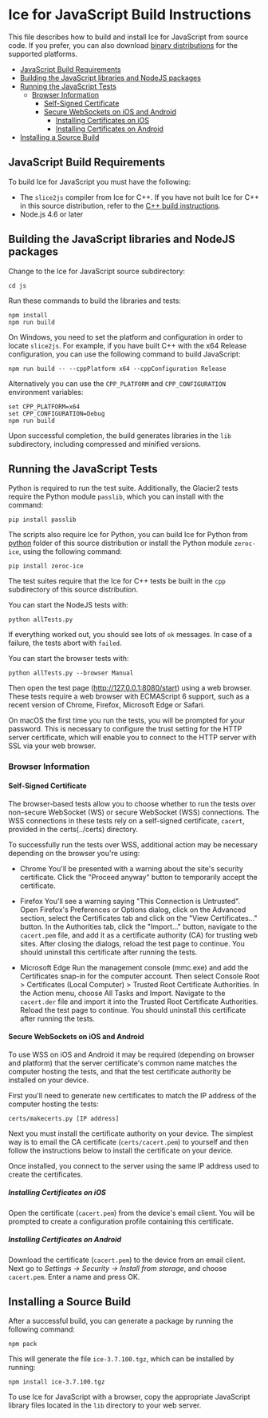 # Ice for JavaScript Build Instructions

This file describes how to build and install Ice for JavaScript from source
code. If you prefer, you can also download [binary distributions] for the
supported platforms.

<!-- TOC depthFrom:2 -->

- [JavaScript Build Requirements](#javascript-build-requirements)
- [Building the JavaScript libraries and NodeJS packages](#building-the-javascript-libraries-and-nodejs-packages)
- [Running the JavaScript Tests](#running-the-javascript-tests)
  - [Browser Information](#browser-information)
    - [Self-Signed Certificate](#self-signed-certificate)
    - [Secure WebSockets on iOS and Android](#secure-websockets-on-ios-and-android)
      - [Installing Certificates on iOS](#installing-certificates-on-ios)
      - [Installing Certificates on Android](#installing-certificates-on-android)
- [Installing a Source Build](#installing-a-source-build)

<!-- /TOC -->

## JavaScript Build Requirements

To build Ice for JavaScript you must have the following:

- The `slice2js` compiler from Ice for C++. If you have not built Ice for C++
  in this source distribution, refer to the
  [C++ build instructions](../cpp/README.md).
- Node.js 4.6 or later

## Building the JavaScript libraries and NodeJS packages

Change to the Ice for JavaScript source subdirectory:

```shell
cd js
```

Run these commands to build the libraries and tests:

```shell
npm install
npm run build
```

On Windows, you need to set the platform and configuration in order to locate
`slice2js`. For example, if you have built C++ with the x64 Release
configuration, you can use the following command to build JavaScript:

```shell
npm run build -- --cppPlatform x64 --cppConfiguration Release
```

Alternatively you can use the `CPP_PLATFORM` and `CPP_CONFIGURATION` environment
variables:

```shell
set CPP_PLATFORM=x64
set CPP_CONFIGURATION=Debug
npm run build
```

Upon successful completion, the build generates libraries in the `lib`
subdirectory, including compressed and minified versions.

## Running the JavaScript Tests

Python is required to run the test suite. Additionally, the Glacier2 tests
require the Python module `passlib`, which you can install with the command:

```shell
pip install passlib
```

The scripts also require Ice for Python, you can build Ice for Python from
[python](../python) folder of this source distribution or install the Python
module `zeroc-ice`, using the following command:

```shell
pip install zeroc-ice
```

The test suites require that the Ice for C++ tests be built in the `cpp`
subdirectory of this source distribution.

You can start the NodeJS tests with:

```shell
python allTests.py
```

If everything worked out, you should see lots of `ok` messages. In case of a
failure, the tests abort with `failed`.

You can start the browser tests with:

```shell
python allTests.py --browser Manual
```

Then open the test page (http://127.0.0.1:8080/start) using a web browser.
These tests require a web browser with ECMAScript 6 support, such as
a recent version of Chrome, Firefox, Microsoft Edge or Safari.

On macOS the first time you run the tests, you will be prompted for your
password. This is necessary to configure the trust setting for the HTTP
server certificate, which will enable you to connect to the HTTP server
with SSL via your web browser.

### Browser Information

#### Self-Signed Certificate

The browser-based tests allow you to choose whether to run the tests over
non-secure WebSocket (WS) or secure WebSocket (WSS) connections. The WSS
connections in these tests rely on a self-signed certificate, `cacert`,
provided in the certs(../certs) directory.

To successfully run the tests over WSS, additional action may be necessary
depending on the browser you're using:

- Chrome
   You'll be presented with a warning about the site's security certificate.
   Click the "Proceed anyway" button to temporarily accept the certificate.

- Firefox
   You'll see a warning saying "This Connection is Untrusted". Open Firefox's
   Preferences or Options dialog, click on the Advanced section, select the
   Certificates tab and click on the "View Certificates..." button. In the
   Authorities tab, click the "Import..." button, navigate to the `cacert.pem`
   file, and add it as a certificate authority (CA) for trusting web sites.
   After closing the dialogs, reload the test page to continue. You should
   uninstall this certificate after running the tests.

- Microsoft Edge
   Run the management console (mmc.exe) and add the Certificates snap-in for
   the computer account. Then select Console Root > Certificates (Local
   Computer) > Trusted Root Certificate Authorities. In the Action menu, choose
   All Tasks and Import. Navigate to the `cacert.der` file and import it into
   the Trusted Root Certificate Authorities. Reload the test page to continue.
   You should uninstall this certificate after running the tests.


#### Secure WebSockets on iOS and Android

To use WSS on iOS and Android it may be required (depending on browser and
platform) that the server certificate's common name matches the computer hosting
the tests, and that the test certificate authority be installed on your device.

First you'll need to generate new certificates to match the IP address of the
computer hosting the tests:

```shell
certs/makecerts.py [IP address]
```

Next you must install the certificate authority on your device. The simplest way
is to email the CA certificate (`certs/cacert.pem`) to yourself and then follow
the instructions below to install the certificate on your device.

Once installed, you connect to the server using the same IP address used to
create the certificates.

##### Installing Certificates on iOS

Open the certificate (`cacert.pem`) from the device's email client. You
will be prompted to create a configuration profile containing this certificate.

##### Installing Certificates on Android

Download the certificate (`cacert.pem`) to the device from an email client.
Next go to _Settings -> Security -> Install from storage_, and choose
`cacert.pem`. Enter a name and press OK.

## Installing a Source Build

After a successful build, you can generate a package by running the
following command:

```shell
npm pack
```

This will generate the file `ice-3.7.100.tgz`, which can be installed by running:

```shell
npm install ice-3.7.100.tgz
```

To use Ice for JavaScript with a browser, copy the appropriate JavaScript
library files located in the `lib` directory to your web server.

[binary distributions]: https://zeroc.com/downloads/ice
